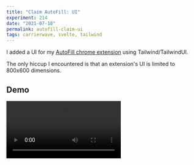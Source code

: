```yaml
---
title: "Claim AutoFill: UI"
experiment: 214
date: "2021-07-18"
permalink: autofill-claim-ui
tags: carrierwave, svelte, tailwind
---
```


I added a UI for my [AutoFill chrome extension](/posts/chrome-autofill-extension) using Tailwind/TailwindUI.

The only hiccup I encountered is that an extension's UI is limited to 800x600 dimensions.

## Demo

<video controls src="https://res.cloudinary.com/dzwnkx0mk/video/upload/v1626588228/1000experiments.dev/autofill-exension-ui_qj0c0e.mp4"/>

## Notes

- Probably could use some more data
- Add a search box
